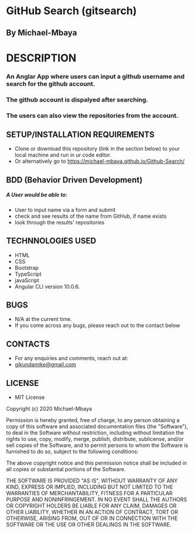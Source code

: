 # GitHub Search (gitsearch)

## By Michael-Mbaya

# DESCRIPTION

### An Anglar App where users can input a github username and search for the github account.
### The github account is dispalyed after searching. 
### The users can also view the repositories from the account.

## SETUP/INSTALLATION REQUIREMENTS

* Clone or download this repository (link in the section below) to your local machine and run in ur code editor.
* Or alternatively go to https://michael-mbaya.github.io/Github-Search/

## BDD (Behavior Driven Development)
##### A User would be able to:
* User to input name via a form and submit
* check and see results of the name from GitHub, if name exists
* look through the results' repositories


## TECHNNOLOGIES USED
* HTML
* CSS
* Bootstrap
* TypeScript
* javaScript
* Angular CLI version 10.0.6.

## BUGS

* N/A at the current time.
* If you come across any bugs, please reach out to the contact below

## CONTACTS

* For any enquiries and comments, reach out at: 
* gikundamike@gmail.com

## LICENSE

* MIT License

Copyright (c) 2020 Michael-Mbaya

Permission is hereby granted, free of charge, to any person obtaining a copy
of this software and associated documentation files (the "Software"), to deal
in the Software without restriction, including without limitation the rights
to use, copy, modify, merge, publish, distribute, sublicense, and/or sell
copies of the Software, and to permit persons to whom the Software is
furnished to do so, subject to the following conditions:

The above copyright notice and this permission notice shall be included in all
copies or substantial portions of the Software.

THE SOFTWARE IS PROVIDED "AS IS", WITHOUT WARRANTY OF ANY KIND, EXPRESS OR
IMPLIED, INCLUDING BUT NOT LIMITED TO THE WARRANTIES OF MERCHANTABILITY,
FITNESS FOR A PARTICULAR PURPOSE AND NONINFRINGEMENT. IN NO EVENT SHALL THE
AUTHORS OR COPYRIGHT HOLDERS BE LIABLE FOR ANY CLAIM, DAMAGES OR OTHER
LIABILITY, WHETHER IN AN ACTION OF CONTRACT, TORT OR OTHERWISE, ARISING FROM,
OUT OF OR IN CONNECTION WITH THE SOFTWARE OR THE USE OR OTHER DEALINGS IN THE
SOFTWARE.